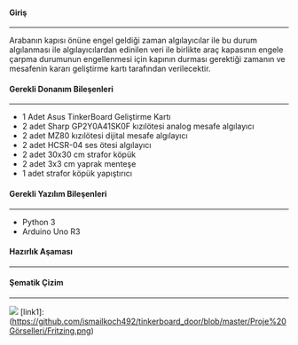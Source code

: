 #### Giriş
------------
Arabanın kapısı önüne engel geldiği zaman algılayıcılar ile bu durum algılanması ile algılayıcılardan edinilen veri ile birlikte araç kapasının engele çarpma durumunun engellenmesi için kapının durması gerektiği zamanın ve mesafenin kararı geliştirme kartı tarafından verilecektir.
#### Gerekli Donanım Bileşenleri
------------
- 1 Adet Asus TinkerBoard Geliştirme Kartı
- 2 adet Sharp GP2Y0A41SK0F kızılötesi analog mesafe algılayıcı
- 2 adet MZ80 kızılötesi dijital mesafe algılayıcı
- 2 adet HCSR-04 ses ötesi algılayıcı
- 2 adet 30x30 cm strafor köpük
- 2 adet  3x3 cm yaprak menteşe
- 1 adet strafor köpük yapıştırıcı

#### Gerekli Yazılım Bileşenleri
------------
- Python 3
- Arduino Uno R3

#### Hazırlık Aşaması
------------


#### Şematik Çizim
------------
![](Fritzing)
[link1]: (https://github.com/ismailkoch492/tinkerboard_door/blob/master/Proje%20Görselleri/Fritzing.png)

